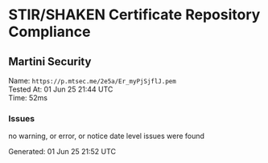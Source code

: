 # STIR/SHAKEN Certificate Repository Compliance

## Martini Security

Name: `https://p.mtsec.me/2e5a/Er_myPjSjflJ.pem`\
Tested At: 01 Jun 25 21:44 UTC\
Time: 52ms

### Issues

no warning, or error, or notice date level issues were found

Generated: 01 Jun 25 21:52 UTC